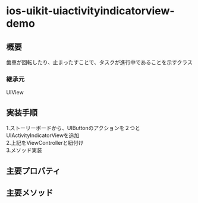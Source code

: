 # ios-uikit-uiactivityindicatorview-demo

## 概要
歯車が回転したり、止まったすことで、タスクが進行中であることを示すクラス

### 継承元
UIView

## 実装手順
1.ストーリーボードから、UIButtonのアクションを２つとUIActivityIndicatorViewを追加</br>
2.上記をViewControllerと紐付け</br>
3.メソッド実装</br>

## 主要プロパティ



## 主要メソッド
